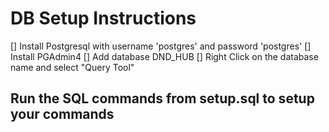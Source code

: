 # DB Setup Instructions
[] Install Postgresql with username 'postgres' and password 'postgres'
[] Install PGAdmin4
[] Add database DND_HUB
[] Right Click on the database name and select "Query Tool"
## Run the SQL commands from setup.sql to setup your commands
